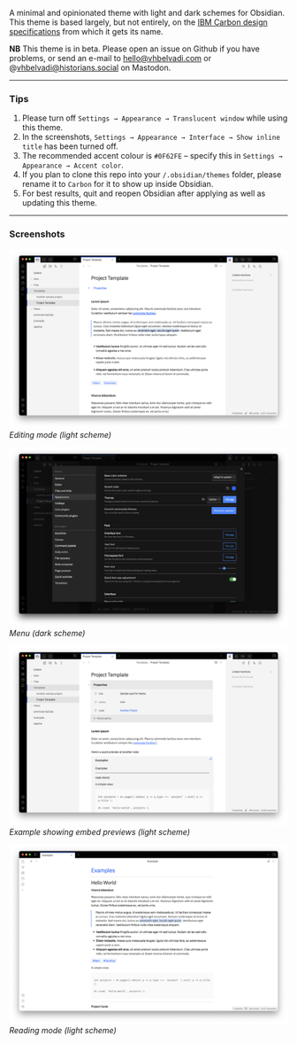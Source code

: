 A minimal and opinionated theme with light and dark schemes for Obsidian. This theme is based largely, but not entirely, on the [IBM Carbon design specifications](https://carbondesignsystem.com) from which it gets its name.

**NB** This theme is in beta. Please open an issue on Github if you have problems, or send an e-mail to hello@vhbelvadi.com or @vhbelvadi@historians.social on Mastodon.

---

### Tips

1. Please turn off `Settings → Appearance → Translucent window` while using this theme.
2. In the screenshots, `Settings → Appearance → Interface → Show inline title` has been turned off.
3. The recommended accent colour is `#0F62FE` – specify this in `Settings → Appearance → Accent color`.
4. If you plan to clone this repo into your `/.obsidian/themes` folder, please rename it to `Carbon` for it to show up inside Obsidian.
5. For best results, quit and reopen Obsidian after applying as well as updating this theme.

---

### Screenshots

![Editing mode](light-general.png)
_Editing mode (light scheme)_

![Editing mode](dark-menu.png)
_Menu (dark scheme)_

![Editing mode](light-embed.png)
_Example showing embed previews (light scheme)_

![Reading mode](light-reading.png)
_Reading mode (light scheme)_
